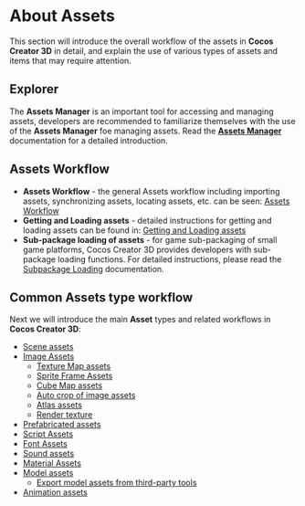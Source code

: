 # About Assets

This section will introduce the overall workflow of the assets in __Cocos Creator 3D__ in detail, and explain the use of various types of assets and items that may require attention.

## Explorer

The **Assets Manager** is an important tool for accessing and managing assets, developers are recommended to familiarize themselves with the use of the **Assets Manager** foe managing assets. Read the [**Assets Manager**](../editor/assets/index.md) documentation for a detailed introduction.

## Assets Workflow

- **Assets Workflow** - the general Assets workflow including importing assets, synchronizing assets, locating assets, etc. can be seen: [Assets Workflow](asset-workflow.md)
- **Getting and Loading assets** - detailed instructions for getting and loading assets can be found in: [Getting and Loading assets](load-assets.md)
- **Sub-package loading of assets** - for game sub-packaging of small game platforms, Cocos Creator 3D provides developers with sub-package loading functions. For detailed instructions, please read the [Subpackage Loading](subpackage.md) documentation.

## Common Assets type workflow

Next we will introduce the main **Asset** types and related workflows in __Cocos Creator 3D__:

- [Scene assets](scene.md)
- [Image Assets](image.md)
   - [Texture Map assets](texture.md)
   - [Sprite Frame Assets](sprite-frame.md)
   - [Cube Map assets](../concepts/scene/skybox.md#cubemap)
   - [Auto crop of image assets](../ui-system/components/engine/trim.md)
   - [Atlas assets](atlas.md)
   - [Render texture](render-texture.md)
- [Prefabricated assets](prefab.md)
- [Script Assets](script.md)
- [Font Assets](font.md)
- [Sound assets](audio.md)
- [Material Assets](material.md)
- [Model assets](mesh.md)
   - [Export model assets from third-party tools](dcc-export-mesh.md)
- [Animation assets](anim.md)